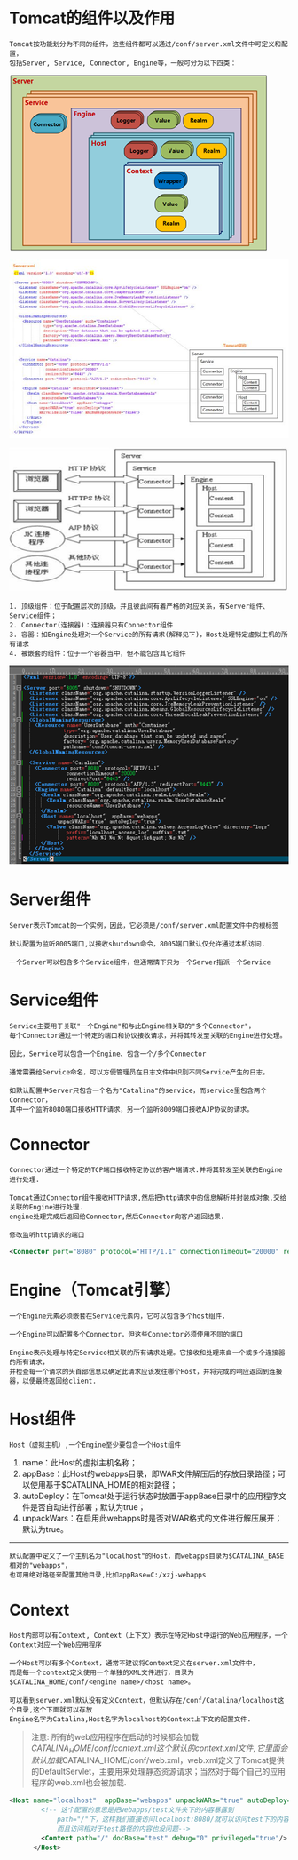 # Tomcat的组件以及作用

    Tomcat按功能划分为不同的组件，这些组件都可以通过/conf/server.xml文件中可定义和配置，
    包括Server, Service, Connector, Engine等，一般可分为以下四类：

![](pics/tomcat组成机构图.png)

![](pics/Tomcat架构图2.jpg)

![](pics/Tomcat的架构.jpg)

    1. 顶级组件：位于配置层次的顶级，并且彼此间有着严格的对应关系，有Server组件、Service组件；
    2. Connector(连接器)：连接器只有Connector组件
    3. 容器：如Engine处理对一个Service的所有请求(解释见下)，Host处理特定虚拟主机的所有请求
    4. 被嵌套的组件：位于一个容器当中，但不能包含其它组件

![](pics/server-xml.png)

# Server组件

    Server表示Tomcat的一个实例，因此，它必须是/conf/server.xml配置文件中的根标签
    
    默认配置为监听8005端口,以接收shutdown命令，8005端口默认仅允许通过本机访问.
    
    一个Server可以包含多个Service组件，但通常情下只为一个Server指派一个Service

# Service组件

    Service主要用于关联"一个Engine"和与此Engine相关联的"多个Connector"，
    每个Connector通过一个特定的端口和协议接收请求，并将其转发至关联的Engine进行处理。

    因此，Service可以包含一个Engine、包含一个/多个Connector
    
    通常需要给Service命名，可以方便管理员在日志文件中识别不同Service产生的日志。

    如默认配置中Server只包含一个名为"Catalina"的service，而service里包含两个Connector，
    其中一个监听8080端口接收HTTP请求，另一个监听8009端口接收AJP协议的请求。

# Connector

    Connector通过一个特定的TCP端口接收特定协议的客户端请求.并将其转发至关联的Engine进行处理.
    
    Tomcat通过Connector组件接收HTTP请求,然后把http请求中的信息解析并封装成对象,交给关联的Engine进行处理.
    engine处理完成后返回给Connector,然后Connector向客户返回结果.

    修改监听http请求的端口

```xml
<Connector port="8080" protocol="HTTP/1.1" connectionTimeout="20000" redirectPort="8443" />
```

# Engine（Tomcat引擎）

    一个Engine元素必须嵌套在Service元素内，它可以包含多个host组件.
    
    一个Engine可以配置多个Connector，但这些Connector必须使用不同的端口
    
    Engine表示处理与特定Service相关联的所有请求处理。它接收和处理来自一个或多个连接器的所有请求，
    并检查每一个请求的头首部信息以确定此请求应该发往哪个Host，并将完成的响应返回到连接器，以便最终返回给client.

# Host组件

    Host（虚拟主机）,一个Engine至少要包含一个Host组件

1. name：此Host的虚拟主机名称；
2. appBase：此Host的webapps目录，即WAR文件解压后的存放目录路径；可以使用基于$CATALINA_HOME的相对路径；
3. autoDeploy：在Tomcat处于运行状态时放置于appBase目录中的应用程序文件是否自动进行部署；默认为true；
4. unpackWars：在启用此webapps时是否对WAR格式的文件进行解压展开；默认为true。

---

    默认配置中定义了一个主机名为"localhost"的Host，而webapps目录为$CATALINA_BASE相对的"webapps"，
    也可用绝对路径来配置其他目录,比如appBase=C:/xzj-webapps

# Context

    Host内部可以有Context, Context（上下文）表示在特定Host中运行的Web应用程序，一个Context对应一个Web应用程序

    一个Host可以有多个Context，通常不建议将Context定义在server.xml文件中，
    而是每一个context定义使用一个单独的XML文件进行，目录为$CATALINA_HOME/conf/<engine name>/<host name>。

    可以看到server.xml默认没有定义Context，但默认存在/conf/Catalina/localhost这个目录,这个下面就可以存放
    Engine名字为Catalina,Host名字为localhost的Context上下文的配置文件.

>注意: 所有的web应用程序在启动的时候都会加载 $CATALINA_HOME/conf/context.xml这个默认的context.xml文件,它里面会默认加载$CATALINA_HOME/conf/web.xml，web.xml定义了Tomcat提供的DefaultServlet，主要用来处理静态资源请求；当然对于每个自己的应用程序的web.xml也会被加载.

```xml
<Host name="localhost"  appBase="webapps" unpackWARs="true" autoDeploy="true">
        <!-- 这个配置的意思是把webapps/test文件夹下的内容暴露到
            path="/"下，这样我们直接访问localhost:8080/就可以访问test下的内容了,
            而且访问相对于test路径的内容也没问题-->
        <Context path="/" docBase="test" debug="0" privileged="true"/>
      </Host>
```
